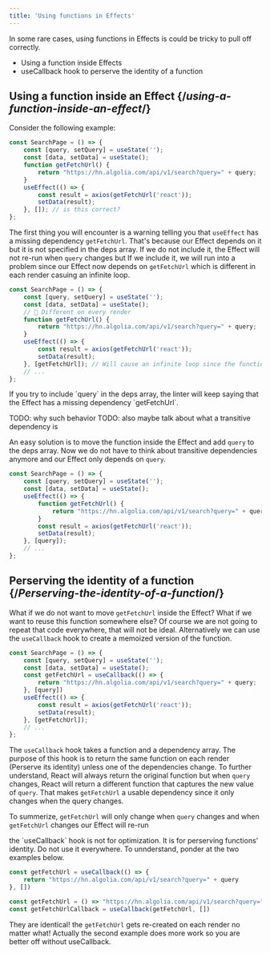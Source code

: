```yaml
---
title: 'Using functions in Effects'
---
```


<Intro>

In some rare cases, using functions in Effects is could be tricky to pull off
correctly.

</Intro>

<YouWillLearn>

* Using a function inside Effects
* useCallback hook to perserve the identity of a function

</YouWillLearn>

## Using a function inside an Effect {/*using-a-function-inside-an-effect*/}

Consider the following example:

```js {10}
const SearchPage = () => {
    const [query, setQuery] = useState('');
    const [data, setData] = useState();
    function getFetchUrl() {
        return "https://hn.algolia.com/api/v1/search?query=" + query;
    }
    useEffect(() => {
        const result = axios(getFetchUrl('react'));
        setData(result);
    }, []); // is this correct?
};
```

The first thing you will encounter is a warning telling you that `useEffect` has a missing dependency `getFetchUrl`. That's because our Effect depends on it but it is not specified in the deps array. If we do not include it, the Effect will not re-run when `query` changes but If we include it, we will run into a problem since our Effect now depends on `getFetchUrl` which is different in each render casuing an infinite loop.

```js {4-7,11}
const SearchPage = () => {
    const [query, setQuery] = useState('');
    const [data, setData] = useState();
    // 🔴 Different on every render
    function getFetchUrl() {
        return "https://hn.algolia.com/api/v1/search?query=" + query;
    }
    useEffect(() => {
        const result = axios(getFetchUrl('react'));
        setData(result);
    }, [getFetchUrl]); // Will cause an infinite loop since the function always changes
    // ...
};
```

<Note>
If you try to include `query` in the deps array, the linter will keep saying that the Effect has a missing dependency `getFetchUrl`.

TODO: why such behavior
TODO: also maybe talk about what a transitive dependency is
</Note>


An easy solution is to move the function inside the Effect and add `query` to the deps array. Now we do not have to think about transitive dependencies anymore and our Effect only depends on `query`.

```js {6,10}
const SearchPage = () => {
    const [query, setQuery] = useState('');
    const [data, setData] = useState();
    useEffect(() => {
        function getFetchUrl() {
            return "https://hn.algolia.com/api/v1/search?query=" + query;
        }
        const result = axios(getFetchUrl('react'));
        setData(result);
    }, [query]); 
    // ...
};
```

## Perserving the identity of a function {/*Perserving-the-identity-of-a-function*/}

What if we do not want to move `getFetchUrl` inside the Effect? What if we want to reuse this function somewhere else? Of course we are not going to repeat that code everywhere, that will not be ideal. Alternatively we can use the `useCallback` hook to create a memoized version of the function.

```js {4-6}
const SearchPage = () => {
    const [query, setQuery] = useState('');
    const [data, setData] = useState();
    const getFetchUrl = useCallback(() => {
        return "https://hn.algolia.com/api/v1/search?query=" + query;
    }, [query])
    useEffect(() => {
        const result = axios(getFetchUrl('react'));
        setData(result);
    }, [getFetchUrl]); 
    // ...
};
```

The `useCallback` hook takes a function and a dependency array. The purpose of this hook is to return the same function on each render (Perserve its identity) unless one of the dependencies change. To further understand, React will always return the original function but when `query` changes, React will return a different function that captures the new value of `query`. That makes `getFetchUrl` a usable dependency since it only changes when the query changes. 

To summerize, `getFetchUrl` will only change when `query` changes and when `getFetchUrl` changes our Effect will re-run

<Note>
the `useCallback` hook is not for optimization. It is for perserving functions' identity. Do not use it everywhere. To unnderstand, ponder at the two examples below.

```js {4-6}
const getFetchUrl = useCallback(() => {
    return "https://hn.algolia.com/api/v1/search?query=" + query
}, [])
```
```js {4-6}
const getFetchUrl = () => "https://hn.algolia.com/api/v1/search?query=" + query
const getFetchUrlCallback = useCallback(getFetchUrl, [])
```
They are identical!
the `getFetchUrl` gets re-created on each render no matter what! Actually the second example does more work so you are better off without useCallback.
</Note>
